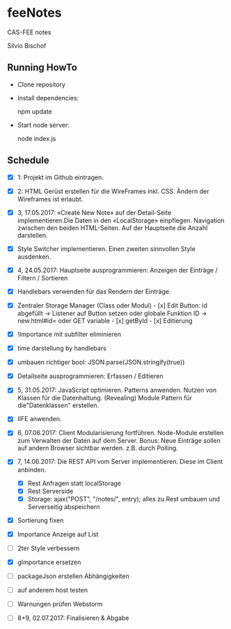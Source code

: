 # feeNotes
CAS-FEE notes

Silvio Bischof

## Running HowTo

- Clone repository

- Install dependencies:

  npm update

- Start node server:

  node index.js



## Schedule

- [x] 1: Projekt im Github eintragen.
- [x] 2: HTML Gerüst erstellen für die WireFrames inkl. CSS. Ändern der Wireframes ist erlaubt.
- [x] 3, 17.05.2017: «Create New Note» auf der Detail-Seite implementieren.Die Daten in den «LocalStorage» einpflegen. Navigation zwischen den beiden HTML-Seiten.
      Auf der Hauptseite die Anzahl darstellen.
- [x] Style Switcher implementieren.
      Einen zweiten sinnvollen Style ausdenken.
- [x] 4, 24.05.2017: Hauptseite ausprogrammieren: Anzeigen der Einträge / Filtern / Sortieren
- [x] Handlebars verwenden für das Rendern der Einträge.
- [x] Zentraler Storage Manager (Class oder Modul)
      - [x] Edit Button: id abgefüllt -> Listener auf Button setzen oder globale Funktion ID -> new.html#id= oder GET variable
      - [x] getById
      - [x] Editierung
- [x] !Importance mit subfilter eliminieren
- [x] time darstellung by handlebars
- [x] umbauen richtiger bool: JSON.parse(JSON.stringify(true))


- [x] Detailseite ausprogrammieren: Erfassen / Editieren
- [x] 5, 31.05.2017: JavaScript optimieren. Patterns anwenden. Nutzen von Klassen für die Datenhaltung.
   (Revealing) Module Pattern für die"Datenklassen" erstellen.
- [x] IIFE anwenden.
- [x] 6, 07.06.2017: Client Modularisierung fortführen.
   Node-Module erstellen zum Verwalten der Daten auf dem Server.
    Bonus: Neue Einträge sollen auf andern Browser sichtbar werden. z.B. durch Polling.
- [x] 7, 14.06.2017: Die REST API vom Server implementieren. Diese im Client anbinden.
   - [x] Rest Anfragen statt localStorage
   - [x] Rest Serverside
   - [x] Storage: ajax("POST", "/notes/", entry); alles zu Rest umbauen und Serverseitig abspeichern
- [x] Sortierung fixen
- [x] Importance Anzeige auf List
- [ ] 2ter Style verbessern
- [x] gImportance ersetzen
- [ ] packageJson erstellen Abhängigkeiten
- [ ] auf anderem host testen
- [ ] Warnungen prüfen Webstorm
- [ ] 8+9, 02.07.2017: Finalisieren & Abgabe


 ​				
 ​			
 ​		
 ​	